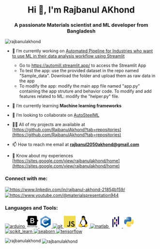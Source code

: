 <h1 align="center">Hi 👋, I'm Rajbanul AKhond</h1>
<h3 align="center">A passionate Materials scientist and ML developer from Bangladesh</h3>

<p align="left"> <img src="https://komarev.com/ghpvc/?username=rajbanulakhond&label=Profile%20views&color=0e75b6&style=flat" alt="rajbanulakhond" /> </p>


- 🔭 I’m currently working on [Automated Pipeline for Industries who want to use ML in their data analysis workflow using Streamlit](https://github.com/RajbanulAkhond/AutoMilL-StreamlitApp)
  - Go to https://automill.streamlit.app/ to access the Streamlit App
  - To test the app: use the provided dataset in the repo named "Sample_data". Download the folder and upload them as raw data in the app
  - To modify the app: modify the main app file named "app.py" containing the app struture and behavior code. To modify and add features related
    to ML: modify the "helper.py" file.
    

- 🌱 I’m currently learning **Machine learning frameworks**

- 👯 I’m looking to collaborate on [AutoSteelML](https://github.com/RajbanulAkhond/StreamlitApp)

- 👨‍💻 All of my projects are available at [https://github.com/RajbanulAkhond?tab=repositories](https://github.com/RajbanulAkhond?tab=repositories)

- 📫 How to reach me email at **rajbanul2050akhond@gmail.com**

- 📄 Know about my experiences [https://sites.google.com/view/rajbanulakhond/home](https://sites.google.com/view/rajbanulakhond/home)

<h3 align="left">Connect with me:</h3>
<p align="left">
<a href="https://linkedin.com/in/https://www.linkedin.com/in/rajbanul-akhond-21854b159/" target="blank"><img align="center" src="https://raw.githubusercontent.com/rahuldkjain/github-profile-readme-generator/master/src/images/icons/Social/linked-in-alt.svg" alt="https://www.linkedin.com/in/rajbanul-akhond-21854b159/" height="30" width="40" /></a>
<a href="https://www.youtube.com/c/https://www.youtube.com/@materialspresentation944" target="blank"><img align="center" src="https://raw.githubusercontent.com/rahuldkjain/github-profile-readme-generator/master/src/images/icons/Social/youtube.svg" alt="https://www.youtube.com/@materialspresentation944" height="30" width="40" /></a>
</p>

<h3 align="left">Languages and Tools:</h3>
<p align="left"> <a href="https://www.arduino.cc/" target="_blank" rel="noreferrer"> <img src="https://cdn.worldvectorlogo.com/logos/arduino-1.svg" alt="arduino" width="40" height="40"/> </a> <a href="https://getbootstrap.com" target="_blank" rel="noreferrer"> <img src="https://raw.githubusercontent.com/devicons/devicon/master/icons/bootstrap/bootstrap-plain-wordmark.svg" alt="bootstrap" width="40" height="40"/> </a> <a href="https://www.cprogramming.com/" target="_blank" rel="noreferrer"> <img src="https://raw.githubusercontent.com/devicons/devicon/master/icons/c/c-original.svg" alt="c" width="40" height="40"/> </a> <a href="https://git-scm.com/" target="_blank" rel="noreferrer"> <img src="https://www.vectorlogo.zone/logos/git-scm/git-scm-icon.svg" alt="git" width="40" height="40"/> </a> <a href="https://developer.mozilla.org/en-US/docs/Web/JavaScript" target="_blank" rel="noreferrer"> <img src="https://raw.githubusercontent.com/devicons/devicon/master/icons/javascript/javascript-original.svg" alt="javascript" width="40" height="40"/> </a> <a href="https://www.linux.org/" target="_blank" rel="noreferrer"> <img src="https://raw.githubusercontent.com/devicons/devicon/master/icons/linux/linux-original.svg" alt="linux" width="40" height="40"/> </a> <a href="https://www.mathworks.com/" target="_blank" rel="noreferrer"> <img src="https://upload.wikimedia.org/wikipedia/commons/2/21/Matlab_Logo.png" alt="matlab" width="40" height="40"/> </a> <a href="https://pandas.pydata.org/" target="_blank" rel="noreferrer"> <img src="https://raw.githubusercontent.com/devicons/devicon/2ae2a900d2f041da66e950e4d48052658d850630/icons/pandas/pandas-original.svg" alt="pandas" width="40" height="40"/> </a> <a href="https://www.python.org" target="_blank" rel="noreferrer"> <img src="https://raw.githubusercontent.com/devicons/devicon/master/icons/python/python-original.svg" alt="python" width="40" height="40"/> </a> <a href="https://scikit-learn.org/" target="_blank" rel="noreferrer"> <img src="https://upload.wikimedia.org/wikipedia/commons/0/05/Scikit_learn_logo_small.svg" alt="scikit_learn" width="40" height="40"/> </a> <a href="https://seaborn.pydata.org/" target="_blank" rel="noreferrer"> <img src="https://seaborn.pydata.org/_images/logo-mark-lightbg.svg" alt="seaborn" width="40" height="40"/> </a> <a href="https://www.tensorflow.org" target="_blank" rel="noreferrer"> <img src="https://www.vectorlogo.zone/logos/tensorflow/tensorflow-icon.svg" alt="tensorflow" width="40" height="40"/> </a> </p>

<p><img align="left" src="https://github-readme-stats.vercel.app/api/top-langs?username=rajbanulakhond&show_icons=true&locale=en&layout=compact" alt="rajbanulakhond" /></p>

<p>&nbsp;<img align="center" src="https://github-readme-stats.vercel.app/api?username=rajbanulakhond&show_icons=true&locale=en" alt="rajbanulakhond" /></p>
